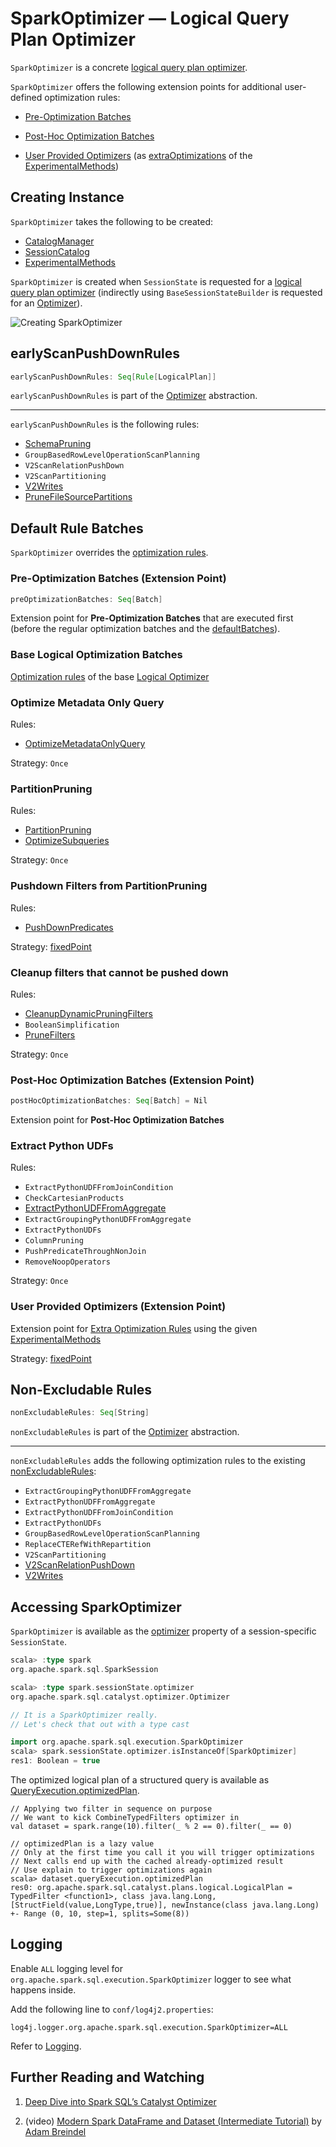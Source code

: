 # SparkOptimizer &mdash; Logical Query Plan Optimizer

`SparkOptimizer` is a concrete [logical query plan optimizer](catalyst/Optimizer.md).

`SparkOptimizer` offers the following extension points for additional user-defined optimization rules:

* [Pre-Optimization Batches](#preOptimizationBatches)

* [Post-Hoc Optimization Batches](#postHocOptimizationBatches)

* [User Provided Optimizers](#User-Provided-Optimizers) (as [extraOptimizations](ExperimentalMethods.md#extraOptimizations) of the [ExperimentalMethods](#experimentalMethods))

## Creating Instance

`SparkOptimizer` takes the following to be created:

* <span id="catalogManager"> [CatalogManager](connector/catalog/CatalogManager.md)
* <span id="catalog"> [SessionCatalog](SessionCatalog.md)
* <span id="experimentalMethods"> [ExperimentalMethods](ExperimentalMethods.md)

`SparkOptimizer` is created when `SessionState` is requested for a [logical query plan optimizer](SessionState.md#optimizer) (indirectly using `BaseSessionStateBuilder` is requested for an [Optimizer](BaseSessionStateBuilder.md#optimizer)).

![Creating SparkOptimizer](images/spark-sql-SparkOptimizer.png)

## <span id="earlyScanPushDownRules"> earlyScanPushDownRules

```scala
earlyScanPushDownRules: Seq[Rule[LogicalPlan]]
```

`earlyScanPushDownRules` is part of the [Optimizer](catalyst/Optimizer.md) abstraction.

---

`earlyScanPushDownRules` is the following rules:

* [SchemaPruning](logical-optimizations/SchemaPruning.md)
* `GroupBasedRowLevelOperationScanPlanning`
* `V2ScanRelationPushDown`
* `V2ScanPartitioning`
* [V2Writes](logical-optimizations/V2Writes.md)
* [PruneFileSourcePartitions](logical-optimizations/PruneFileSourcePartitions.md)

## <span id="defaultBatches"><span id="batches"> Default Rule Batches

`SparkOptimizer` overrides the [optimization rules](catalyst/Optimizer.md#defaultBatches).

### <span id="preOptimizationBatches"> Pre-Optimization Batches (Extension Point)

```scala
preOptimizationBatches: Seq[Batch]
```

Extension point for **Pre-Optimization Batches** that are executed first (before the regular optimization batches and the [defaultBatches](catalyst/Optimizer.md#defaultBatches)).

### Base Logical Optimization Batches

[Optimization rules](catalyst/Optimizer.md#defaultBatches) of the base [Logical Optimizer](catalyst/Optimizer.md)

### Optimize Metadata Only Query

Rules:

* [OptimizeMetadataOnlyQuery](logical-optimizations/OptimizeMetadataOnlyQuery.md)

Strategy: `Once`

### <span id="PartitionPruning"> PartitionPruning

Rules:

* [PartitionPruning](logical-optimizations/PartitionPruning.md)
* [OptimizeSubqueries](logical-optimizations/OptimizeSubqueries.md)

Strategy: `Once`

### Pushdown Filters from PartitionPruning

Rules:

* [PushDownPredicates](logical-optimizations/PushDownPredicates.md)

Strategy: [fixedPoint](catalyst/Optimizer.md#fixedPoint)

### Cleanup filters that cannot be pushed down

Rules:

* [CleanupDynamicPruningFilters](logical-optimizations/CleanupDynamicPruningFilters.md)
* `BooleanSimplification`
* [PruneFilters](logical-optimizations/PruneFilters.md)

Strategy: `Once`

### <span id="postHocOptimizationBatches"> Post-Hoc Optimization Batches (Extension Point)

```scala
postHocOptimizationBatches: Seq[Batch] = Nil
```

Extension point for **Post-Hoc Optimization Batches**

### Extract Python UDFs

Rules:

* `ExtractPythonUDFFromJoinCondition`
* `CheckCartesianProducts`
* [ExtractPythonUDFFromAggregate](logical-optimizations/ExtractPythonUDFFromAggregate.md)
* `ExtractGroupingPythonUDFFromAggregate`
* `ExtractPythonUDFs`
* `ColumnPruning`
* `PushPredicateThroughNonJoin`
* `RemoveNoopOperators`

Strategy: `Once`

### <span id="User-Provided-Optimizers"> User Provided Optimizers (Extension Point)

Extension point for [Extra Optimization Rules](ExperimentalMethods.md#extraOptimizations) using the given [ExperimentalMethods](#experimentalMethods)

Strategy: [fixedPoint](catalyst/Optimizer.md#fixedPoint)

## <span id="nonExcludableRules"> Non-Excludable Rules

```scala
nonExcludableRules: Seq[String]
```

`nonExcludableRules` is part of the [Optimizer](catalyst/Optimizer.md#nonExcludableRules) abstraction.

---

`nonExcludableRules` adds the following optimization rules to the existing [nonExcludableRules](catalyst/Optimizer.md#nonExcludableRules):

* `ExtractGroupingPythonUDFFromAggregate`
* `ExtractPythonUDFFromAggregate`
* `ExtractPythonUDFFromJoinCondition`
* `ExtractPythonUDFs`
* `GroupBasedRowLevelOperationScanPlanning`
* `ReplaceCTERefWithRepartition`
* `V2ScanPartitioning`
* [V2ScanRelationPushDown](logical-optimizations/V2ScanRelationPushDown.md)
* [V2Writes](logical-optimizations/V2Writes.md)

## Accessing SparkOptimizer

`SparkOptimizer` is available as the [optimizer](SessionState.md#optimizer) property of a session-specific `SessionState`.

```scala
scala> :type spark
org.apache.spark.sql.SparkSession

scala> :type spark.sessionState.optimizer
org.apache.spark.sql.catalyst.optimizer.Optimizer

// It is a SparkOptimizer really.
// Let's check that out with a type cast

import org.apache.spark.sql.execution.SparkOptimizer
scala> spark.sessionState.optimizer.isInstanceOf[SparkOptimizer]
res1: Boolean = true
```

The optimized logical plan of a structured query is available as [QueryExecution.optimizedPlan](QueryExecution.md#optimizedPlan).

```text
// Applying two filter in sequence on purpose
// We want to kick CombineTypedFilters optimizer in
val dataset = spark.range(10).filter(_ % 2 == 0).filter(_ == 0)

// optimizedPlan is a lazy value
// Only at the first time you call it you will trigger optimizations
// Next calls end up with the cached already-optimized result
// Use explain to trigger optimizations again
scala> dataset.queryExecution.optimizedPlan
res0: org.apache.spark.sql.catalyst.plans.logical.LogicalPlan =
TypedFilter <function1>, class java.lang.Long, [StructField(value,LongType,true)], newInstance(class java.lang.Long)
+- Range (0, 10, step=1, splits=Some(8))
```

## Logging

Enable `ALL` logging level for `org.apache.spark.sql.execution.SparkOptimizer` logger to see what happens inside.

Add the following line to `conf/log4j2.properties`:

```text
log4j.logger.org.apache.spark.sql.execution.SparkOptimizer=ALL
```

Refer to [Logging](spark-logging.md).

## <span id="i-want-more"> Further Reading and Watching

1. [Deep Dive into Spark SQL’s Catalyst Optimizer](https://databricks.com/blog/2015/04/13/deep-dive-into-spark-sqls-catalyst-optimizer.html)

2. (video) [Modern Spark DataFrame and Dataset (Intermediate Tutorial)](https://youtu.be/_1byVWTEK1s?t=19m7s) by [Adam Breindel](https://twitter.com/adbreind)
